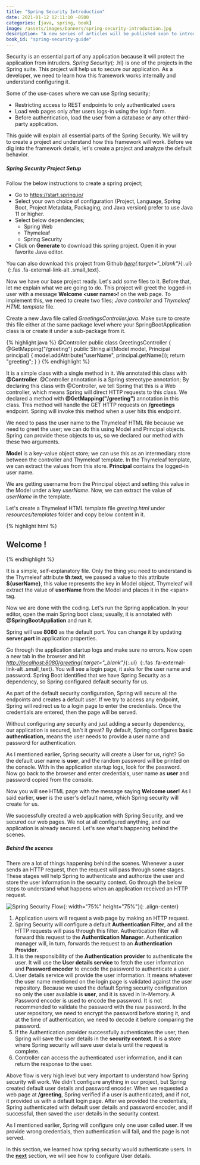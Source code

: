 ```yaml
---
title: "Spring Security Introduction"
date: 2021-01-12 12:11:10 -0500
categories: [java, spring, book]
image: /assets/images/banners/spring-security-introduction.jpg
description: "A new series of articles will be published soon to introduce Spring Security. This series will help beginners to understand how Spring security will protect the application. I will continue to add more articles to this series in the coming weeks. As this is the first article, so we will start with the introduction."
book_id: "spring-security-guide"
---
```


Security is an essential part of any application because it will protect the application from intruders. *Spring Security*{: .hl} is one of the projects in the Spring suite. This project will help us to secure our application. As a developer, we need to learn how this framework works internally and understand configuring it.

Some of the use-cases where we can use Spring security;

* Restricting access to REST endpoints to only authenticated users
* Load web pages only after users logs-in using the login form.
* Before authentication, load the user from a database or any other third-party application.

This guide will explain all essential parts of the Spring Security. We will try to create a project and understand how this framework will work. Before we dig into the framework details, let's create a project and analyze the default behavior.

##### Spring Security Project Setup

Follow the below instructions to create a spring project;

* Go to https://start.spring.io/
* Select your own choice of configuration (Project, Language, Spring Boot, Project Metadata, Packaging, and Java version) prefer to use Java 11 or higher.
* Select below dependencies;
    * Spring Web
    * Thymeleaf
    * Spring Security
* Click on **Generate** to download this spring project. Open it in your favorite Java editor.

You can also download this project from Github *[here](https://github.com/kpradeep12/thetechstack-projects/tree/main/spring-security-introduction-1){:target="_blank"}*{:.ul} *&nbsp;*{:.fas .fa-external-link-alt .small_text}.

Now we have our base project ready. Let's add some files to it. Before that, let me explain what we are going to do. This project will greet the logged-in user with a message **Welcome \<user name\>!** on the web page. To implement this, we need to create two files; _Java controller_ and _Thymeleaf HTML template_ file.

Create a new Java file called _GreetingsController.java_. Make sure to create this file either at the same package level where your SpringBootApplication class is or create it under a sub-package from it.

{% highlight java %}
@Controller
public class GreetingsController {
  @GetMapping("/greeting")
  public String all(Model model, Principal principal) {
    model.addAttribute("userName", principal.getName());
    return "greeting";
  }
}
{% endhighlight %}

It is a simple class with a single method in it. We annotated this class with **@Controller**. @Controller annotation is a Spring stereotype annotation; By declaring this class with @Controller, we tell Spring that this is a Web controller, which means Spring will direct HTTP requests to this class. We declared a method with **@GetMapping("/greeting")** annotation in this class. This method will handle the GET HTTP requests on **/greetings** endpoint. Spring will invoke this method when a user hits this endpoint.

We need to pass the user name to the Thymeleaf HTML file because we need to greet the user; we can do this using Model and Principal objects. Spring can provide these objects to us, so we declared our method with these two arguments.

**Model** is a key-value object store; we can use this as an intermediary store between the controller and Thymeleaf template. In the Thymeleaf template, we can extract the values from this store. **Principal** contains the logged-in user name.

We are getting username from the Principal object and setting this value in the Model under a key _userName_. Now, we can extract the value of _userName_ in the template.

Let's create a Thymeleaf HTML template file _greeting.html_ under _resources/templates_ folder and copy below content in it.

{% highlight html %}
<html>
  <body>
    <h2>Welcome <span th:text="${userName}"></span>!</h2>
  </body>
</html>
{% endhighlight %}

It is a simple, self-explanatory file. Only the thing you need to understand is the Thymeleaf attribute **th:text**, we passed a value to this attribute **${userName}**, this value represents the key in Model object. Thymeleaf will extract the value of **userName** from the Model and places it in the \<span\> tag.

Now we are done with the coding. Let's run the Spring application. In your editor, open the main Spring boot class; usually, it is annotated with **@SpringBootAppliation** and run it.

>
Spring will use **8080** as the default port. You can change it by updating **server.port** in application properties.

Go through the application startup logs and make sure no errors. Now open a new tab in the browser and hit *[http://localhost:8080/greeting](http://localhost:8080/greeting){:target="_blank"}*{:.ul} *&nbsp;*{:.fas .fa-external-link-alt .small_text}. You will see a login page, it asks for the user name and password. Spring Boot identified that we have Spring Security as a dependency, so Spring configured default security for us.

As part of the default security configuration, Spring will secure all the endpoints and creates a default user. If we try to access any endpoint, Spring will redirect us to a login page to enter the credentials. Once the credentials are entered, then the page will be served.

Without configuring any security and just adding a security dependency, our application is secured, isn't it great? By default, Spring configures **basic authentication,** means the user needs to provide a user name and password for authentication.

As I mentioned earlier, Spring security will create a User for us, right? So the default user name is **user**, and the random password will be printed on the console. With in the application startup logs, look for the password. Now go back to the browser and enter credentials, user name as **user** and password copied from the console.

Now you will see HTML page with the message saying **Welcome user!** As I said earlier, **user** is the user's default name, which Spring security will create for us.

We successfully created a web application with Spring Security, and we secured our web pages. We not at all configured anything, and our application is already secured. Let's see what's happening behind the scenes.

##### Behind the scenes

There are a lot of things happening behind the scenes. Whenever a user sends an HTTP request, then the request will pass through some stages. These stages will help Spring to authenticate and authorize the user and store the user information in the security context. Go through the below steps to understand what happens when an application received an HTTP request.

![Spring Security Flow]({{site.baseurl}}/assets/images/books/spring-security-guide/spring-security-flow.png){: width="75%" height="75%"}{: .align-center}

1. Application users will request a web page by making an HTTP request.
2. Spring Security will configure a default **Authentication Filter**, and all the HTTP requests will pass through this filter. Authentication filter will forward this request to the **Authentication Manager**. Authentication manager will, in turn, forwards the request to an 		**Authentication Provider**.
3. It is the responsibility of the **Authentication provider** to authenticate the user. It will use the **User details service** to fetch the user information and **Password encoder** to encode the password to authenticate a user.
4. User details service will provide the user information. It means whatever the user name mentioned on the login page is validated against the user repository. Because we used the default Spring security configuration so only the user available is **user**, and it is saved in In-Memory. A Password encoder is used to encode the password. It is not recommended to validate the password with the raw password. In the user repository, we need to encrypt the password before storing it, and at the time of authentication, we need to decode it before comparing the password.
5. If the Authentication provider successfully authenticates the user, then Spring will save the user details in the **security context**. It is a store where Spring security will save user details until the request is complete.
6. Controller can access the authenticated user information, and it can return the response to the user.

Above flow is very high level but very important to understand how Spring security will work. We didn't configure anything in our project, but Spring created default user details and password encoder. When we requested a web page at **/greeting**, Spring verified if a user is authenticated, and if not, it provided us with a default login page. After we provided the credentials, Spring authenticated with default user details and password encoder, and if successful, then saved the user details in the security context.

As I mentioned earlier, Spring will configure only one user called **user**. If we provide wrong credentials, then authentication will fail, and the page is not served.

In this section, we learned how spring security would authenticate users. In the **[next]({{site.baseurl}}/spring-security-user-service/)** section, we will see how to configure User details.